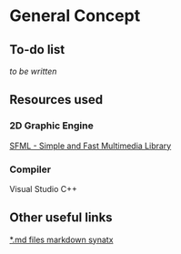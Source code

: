 # General Concept #

## To-do list ##

_to be written_

## Resources used ##

### 2D Graphic Engine ###

[SFML - Simple and Fast Multimedia Library](http://www.sfml-dev.org/index.php "")

### Compiler ###

Visual Studio C++ 

## Other useful links ##

[*.md files markdown synatx](https://github.com/fletcher/MultiMarkdown/blob/master/Documentation/Markdown%20Syntax.md "")
